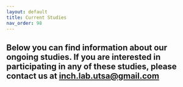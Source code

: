 ```yaml
---
layout: default
title: Current Studies
nav_order: 98
---
```


## Below you can find information about our ongoing studies. If you are interested in participating in any of these studies, please contact us at <inch.lab.utsa@gmail.com>





